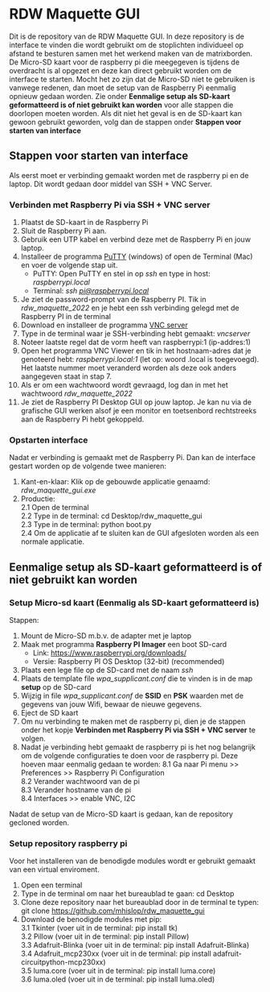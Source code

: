 # RDW Maquette GUI

Dit is de repository van de RDW Maquette GUI. In deze repository is de interface te vinden die wordt gebruikt om de stoplichten individueel op afstand te besturen samen met het werkend maken van de matrixborden. De Micro-SD kaart voor de raspberry pi die meegegeven is tijdens de overdracht is al opgezet en deze kan direct gebruikt worden om de interface te starten. Mocht het zo zijn dat de Micro-SD niet te gebruiken is vanwege redenen, dan moet de setup van de Raspberry Pi eenmalig opnieuw gedaan worden. Zie onder **Eenmalige setup als SD-kaart geformatteerd is of niet gebruikt kan worden** voor alle stappen die doorlopen moeten worden. Als dit niet het geval is en de SD-kaart kan gewoon gebruikt geworden, volg dan de stappen onder **Stappen voor starten van interface**

## Stappen voor starten van interface ##
Als eerst moet er verbinding gemaakt worden met de raspberry pi en de laptop. Dit wordt gedaan door middel van SSH + VNC Server. 

### Verbinden met Raspberry Pi via SSH + VNC server ###
1. Plaatst de SD-kaart in de Raspberry Pi 
2. Sluit de Raspberry Pi aan.
3. Gebruik een UTP kabel en verbind deze met de Raspberry Pi en jouw laptop.
4. Installeer de programma [PuTTY](https://www.putty.org/) (windows) of open de Terminal (Mac) en voer de volgende stap uit.
   - PuTTY: Open PuTTY en stel in op *ssh* en type in host: *raspberrypi.local*
   - Terminal: *ssh pi@raspberrypi.local*
5. Je ziet de password-prompt van de Raspberry PI. Tik in 
*rdw_maquette_2022* en je hebt een ssh verbinding gelegd met de Raspberry PI in de terminal
5. Download en installeer de programma [VNC server](https://www.realvnc.com/en/connect/download/vnc/)
6. Type in de terminal waar je SSH-verbinding hebt gemaakt: *vncserver*
7. Noteer laatste regel dat de vorm heeft van raspberrypi:1 (ip-addres:1)
8. Open het programma VNC Viewer en tik in het hostnaam-adres dat je 
genoteerd hebt: *raspberrypi.local:1* (let op: woord .local is toegevoegd). Het laatste nummer moet veranderd worden als deze ook anders aangegeven staat in stap 7.
9. Als er om een wachtwoord wordt gevraagd, log dan in met het wachtwoord *rdw_maquette_2022*
9. Je ziet de Raspberry PI Desktop GUI op jouw laptop. Je kan nu via de grafische GUI werken 
alsof je een monitor en toetsenbord rechtstreeks aan de Raspberry Pi hebt gekoppeld.

### Opstarten interface ###
Nadat er verbinding is gemaakt met de Raspberry Pi. Dan kan de interface gestart worden op de volgende twee manieren:
1. Kant-en-klaar: Klik op de gebouwde applicatie genaamd: *rdw_maquette_gui.exe*
2. Productie: <br /> 
2.1 Open de terminal <br />
2.2 Type in de terminal: cd Desktop/rdw_maquette_gui <br />
2.3 Type in de terminal: python boot.py <br />
2.4 Om de applicatie af te sluiten kan de GUI afgesloten worden als een normale applicatie. <br /> 

## Eenmalige setup als SD-kaart geformatteerd is of niet gebruikt kan worden ##

### Setup Micro-sd kaart (Eenmalig als SD-kaart geformatteerd is)
Stappen:
1. Mount de Micro-SD m.b.v. de adapter met je laptop
2. Maak met programma **Raspberry PI Imager** een boot SD-card
   - Link: https://www.raspberrypi.org/downloads/
   - Versie: Raspberry PI OS Desktop (32-bit) (recommended)
3. Plaats een lege file op de SD-card met de naam *ssh*
4. Plaats de template file *wpa_supplicant.conf* die te vinden is in de map **setup** op de SD-card
5. Wijzig in file *wpa_supplicant.conf* de **SSID** en **PSK** waarden met de gegevens van jouw Wifi, bewaar de nieuwe gegevens.
6. Eject de SD kaart
7. Om nu verbinding te maken met de raspberry pi, dien je de stappen onder het kopje **Verbinden met Raspberry Pi via SSH + VNC server** te volgen.
8. Nadat je verbinding hebt gemaakt de raspberry pi is het nog belangrijk om de volgende configuraties te doen voor de raspberry pi. Deze hoeven maar eenmalig gedaan te worden:
   8.1 Ga naar Pi menu >> Preferences >> Raspberry Pi Configuration <br />
   8.2 Verander wachtwoord van de pi <br />
   8.3 Verander hostname van de pi <br />
   8.4 Interfaces >> enable VNC, I2C  <br />

Nadat de setup van de Micro-SD kaart is gedaan, kan de repository gecloned worden. 

### Setup repository raspberry pi ###
Voor het installeren van de benodigde modules wordt er gebruikt gemaakt van een virtual enviroment.
1. Open een terminal
2. Type in de terminal om naar het bureaublad te gaan: cd Desktop
3. Clone deze repository naar het bureaublad door in de terminal te typen: git clone https://github.com/mhislop/rdw_maquette_gui
4. Download de benodigde modules met pip: <br />
   3.1 Tkinter (voer uit in de terminal: pip install tk) <br />
   3.2 Pillow (voer uit in de terminal: pip install Pillow) <br />
   3.3 Adafruit-Blinka (voer uit in de terminal: pip install Adafruit-Blinka) <br />
   3.4 Adafruit_mcp230xx (voer uit in de terminal: pip install adafruit-circuitpython-mcp230xx) <br />
   3.5 luma.core (voer uit in de terminal: pip install luma.core) <br />
   3.6 luma.oled (voer uit in de terminal: pip install luma.oled) <br />
